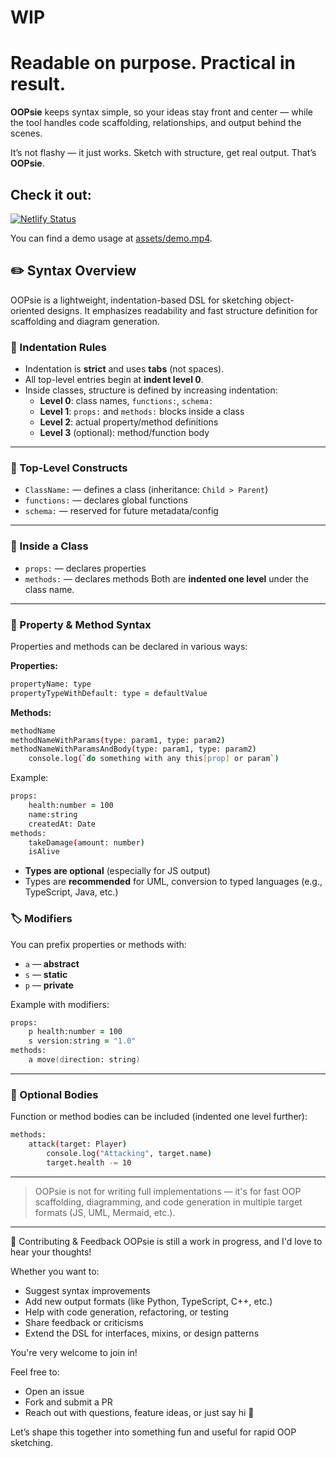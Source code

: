 # WIP
# Readable on purpose. Practical in result.
**OOPsie** keeps syntax simple, so your ideas stay front and center — while the tool handles code scaffolding, relationships, and output behind the scenes.

It’s not flashy — it just works. Sketch with structure, get real output. That’s **OOPsie**.


## Check it out:

[![Netlify Status](https://api.netlify.com/api/v1/badges/8f737f09-6cf8-44bc-9d21-a855cccc8c28/deploy-status)](https://oopsiebarbl.netlify.app/)

You can find a demo usage at [assets/demo.mp4](assets/demo.mp4).

## ✏️ Syntax Overview

OOPsie is a lightweight, indentation-based DSL for sketching object-oriented designs. It emphasizes readability and fast structure definition for scaffolding and diagram generation.




### 📐 Indentation Rules

- Indentation is **strict** and uses **tabs** (not spaces).
- All top-level entries begin at **indent level 0**.
- Inside classes, structure is defined by increasing indentation:
  - **Level 0**: class names, `functions:`, `schema:`
  - **Level 1**: `props:` and `methods:` blocks inside a class
  - **Level 2**: actual property/method definitions
  - **Level 3** (optional): method/function body

---

### 🧱 Top-Level Constructs

- `ClassName:` — defines a class
  (inheritance: `Child > Parent`)
- `functions:` — declares global functions
- `schema:` — reserved for future metadata/config

---

### 🔹 Inside a Class

- `props:` — declares properties
- `methods:` — declares methods
Both are **indented one level** under the class name.

---

### 🧩 Property & Method Syntax

Properties and methods can be declared in various ways:

**Properties:**

```zsh
propertyName: type
propertyTypeWithDefault: type = defaultValue
```

**Methods:**

```zsh
methodName
methodNameWithParams(type: param1, type: param2)
methodNameWithParamsAndBody(type: param1, type: param2)
	console.log(`do something with any this[prop] or param`)
```

Example:

```zsh
props:
	health:number = 100
	name:string
	createdAt: Date
methods:
	takeDamage(amount: number)
	isAlive
```

- **Types are optional** (especially for JS output)
- Types are **recommended** for UML, conversion to typed languages (e.g., TypeScript, Java, etc.)

### 🏷 Modifiers

You can prefix properties or methods with:

- `a` — **abstract**
- `s` — **static**
- `p` — **private**

Example with modifiers:

```zsh
props:
	p health:number = 100
	s version:string = "1.0"
methods:
	a move(direction: string)
```

---

### 🧠 Optional Bodies

Function or method bodies can be included (indented one level further):

```zsh
methods:
	attack(target: Player)
		console.log("Attacking", target.name)
		target.health -= 10
```

---

> OOPsie is not for writing full implementations — it's for fast OOP scaffolding, diagramming, and code generation in multiple target formats (JS, UML, Mermaid, etc.).

---
🤝 Contributing & Feedback
OOPsie is still a work in progress, and I'd love to hear your thoughts!

Whether you want to:

* Suggest syntax improvements
* Add new output formats (like Python, TypeScript, C++, etc.)
* Help with code generation, refactoring, or testing
* Share feedback or criticisms
* Extend the DSL for interfaces, mixins, or design patterns

You're very welcome to join in!

Feel free to:

* Open an issue
* Fork and submit a PR
* Reach out with questions, feature ideas, or just say hi 🙂

Let’s shape this together into something fun and useful for rapid OOP sketching.
